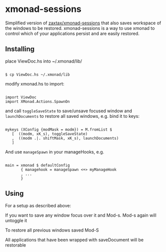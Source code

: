 # xmonad-sessions

Simplified version of [zaxtax/xmonad-sessions](https://github.com/zaxtax/xmonad-sessions) that also saves workspace of the windows to be restored.
xmonad-sessions is a way to use xmonad to control which of your applications persist and are easily restored.

## Installing

place ViewDoc.hs into ~/.xmonad/lib/

<pre><code>
$ cp ViewDoc.hs ~/.xmonad/lib
</code></pre>

modify xmonad.hs to import:
<pre><code>
import ViewDoc
import XMonad.Actions.SpawnOn
</pre></code>

and call <code>toggleSaveState</code> to save/unsave focused window and <code>launchDocuments</code> to restore all saved windows, e.g. bind it to keys:
<pre><code>
mykeys (XConfig {modMask = modm}) = M.fromList $
   [  ((modm, xK_s), toggleSaveState)
   ,  ((modm .|. shiftMask, xK_s), launchDocuments)
   ]
</code></pre>

And use <code>manageSpawn</code> in your manageHooks, e.g.
<pre><code>
main = xmonad $ defaultConfig 
       { managehook = manageSpawn &lt;+&gt; myManageHook
       , ...
       }
</code></pre>


## Using

For a setup as described above:

If you want to save any window focus over it and Mod-s.
Mod-s again will untoggle it

To restore all previous windows saved Mod-S

All applications that have been wrapped with saveDocument will be restorable
